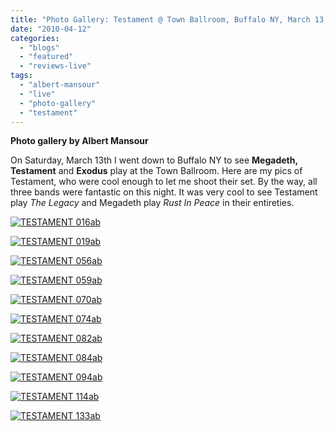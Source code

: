 ```yaml
---
title: "Photo Gallery: Testament @ Town Ballroom, Buffalo NY, March 13, 2010"
date: "2010-04-12"
categories: 
  - "blogs"
  - "featured"
  - "reviews-live"
tags: 
  - "albert-mansour"
  - "live"
  - "photo-gallery"
  - "testament"
---
```


**Photo gallery by Albert Mansour**

On Saturday, March 13th I went down to Buffalo NY to see **Megadeth, Testament** and **Exodus** play at the Town Ballroom. Here are my pics of Testament, who were cool enough to let me shoot their set. By the way, all three bands were fantastic on this night. It was very cool to see Testament play _The Legacy_ and Megadeth play _Rust In Peace_ in their entireties.

[![TESTAMENT 016ab](http://www.hellbound.ca/wp-content/uploads/2010/04/TESTAMENT-016ab.jpg "TESTAMENT 016ab")](http://www.hellbound.ca/wp-content/uploads/2010/04/TESTAMENT-016ab.jpg)

[![TESTAMENT 019ab](http://www.hellbound.ca/wp-content/uploads/2010/04/TESTAMENT-019ab.jpg "TESTAMENT 019ab")](http://www.hellbound.ca/wp-content/uploads/2010/04/TESTAMENT-019ab.jpg)

[![TESTAMENT 056ab](http://www.hellbound.ca/wp-content/uploads/2010/04/TESTAMENT-056ab.jpg "TESTAMENT 056ab")](http://www.hellbound.ca/wp-content/uploads/2010/04/TESTAMENT-056ab.jpg)

[![TESTAMENT 059ab](http://www.hellbound.ca/wp-content/uploads/2010/04/TESTAMENT-059ab.jpg "TESTAMENT 059ab")](http://www.hellbound.ca/wp-content/uploads/2010/04/TESTAMENT-059ab.jpg)

[![TESTAMENT 070ab](http://www.hellbound.ca/wp-content/uploads/2010/04/TESTAMENT-070ab.jpg "TESTAMENT 070ab")](http://www.hellbound.ca/wp-content/uploads/2010/04/TESTAMENT-070ab.jpg)

[![TESTAMENT 074ab](http://www.hellbound.ca/wp-content/uploads/2010/04/TESTAMENT-074ab.jpg "TESTAMENT 074ab")](http://www.hellbound.ca/wp-content/uploads/2010/04/TESTAMENT-074ab.jpg)

[![TESTAMENT 082ab](http://www.hellbound.ca/wp-content/uploads/2010/04/TESTAMENT-082ab.jpg "TESTAMENT 082ab")](http://www.hellbound.ca/wp-content/uploads/2010/04/TESTAMENT-082ab.jpg)

[![TESTAMENT 084ab](http://www.hellbound.ca/wp-content/uploads/2010/04/TESTAMENT-084ab.jpg "TESTAMENT 084ab")](http://www.hellbound.ca/wp-content/uploads/2010/04/TESTAMENT-084ab.jpg)

[![TESTAMENT 094ab](http://www.hellbound.ca/wp-content/uploads/2010/04/TESTAMENT-094ab.jpg "TESTAMENT 094ab")](http://www.hellbound.ca/wp-content/uploads/2010/04/TESTAMENT-094ab.jpg)

[![TESTAMENT 114ab](http://www.hellbound.ca/wp-content/uploads/2010/04/TESTAMENT-114ab.jpg "TESTAMENT 114ab")](http://www.hellbound.ca/wp-content/uploads/2010/04/TESTAMENT-114ab.jpg)

[![TESTAMENT 133ab](http://www.hellbound.ca/wp-content/uploads/2010/04/TESTAMENT-133ab.jpg "TESTAMENT 133ab")](http://www.hellbound.ca/wp-content/uploads/2010/04/TESTAMENT-133ab.jpg)
